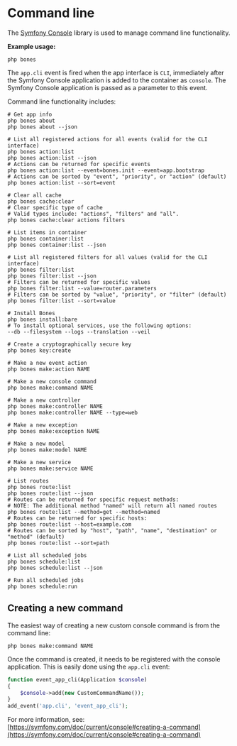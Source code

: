 # Command line

The [Symfony Console](https://github.com/symfony/console) library is used to manage command line functionality.

**Example usage:**

```
php bones
```

The `app.cli` event is fired when the app interface is `CLI`, immediately after the Symfony Console application is added to the container as `console`.
The Symfony Console application is passed as a parameter to this event.

Command line functionality includes:

```shell
# Get app info
php bones about
php bones about --json

# List all registered actions for all events (valid for the CLI interface)
php bones action:list
php bones action:list --json
# Actions can be returned for specific events
php bones action:list --event=bones.init --event=app.bootstrap
# Actions can be sorted by "event", "priority", or "action" (default)
php bones action:list --sort=event

# Clear all cache
php bones cache:clear
# Clear specific type of cache
# Valid types include: "actions", "filters" and "all".
php bones cache:clear actions filters

# List items in container
php bones container:list
php bones container:list --json

# List all registered filters for all values (valid for the CLI interface)
php bones filter:list
php bones filter:list --json
# Filters can be returned for specific values
php bones filter:list --value=router.parameters
# Filters can be sorted by "value", "priority", or "filter" (default)
php bones filter:list --sort=value

# Install Bones
php bones install:bare
# To install optional services, use the following options:
--db --filesystem --logs --translation --veil

# Create a cryptographically secure key
php bones key:create

# Make a new event action
php bones make:action NAME

# Make a new console command
php bones make:command NAME

# Make a new controller
php bones make:controller NAME
php bones make:controller NAME --type=web

# Make a new exception
php bones make:exception NAME

# Make a new model
php bones make:model NAME

# Make a new service
php bones make:service NAME

# List routes
php bones route:list
php bones route:list --json
# Routes can be returned for specific request methods:
# NOTE: The additional method "named" will return all named routes
php bones route:list --method=get --method=named
# Routes can be returned for specific hosts:
php bones route:list --host=example.com
# Routes can be sorted by "host", "path", "name", "destination" or "method" (default)
php bones route:list --sort=path

# List all scheduled jobs
php bones schedule:list
php bones schedule:list --json

# Run all scheduled jobs
php bones schedule:run
```

## Creating a new command

The easiest way of creating a new custom console command is from the command line:

```
php bones make:command NAME
```

Once the command is created, it needs to be registered with the console application.
This is easily done using the `app.cli` event:

```php
function event_app_cli(Application $console)
{
    $console->add(new CustomCommandName());
}
add_event('app.cli', 'event_app_cli');
```

For more information, see: [https://symfony.com/doc/current/console#creating-a-command](https://symfony.com/doc/current/console#creating-a-command)